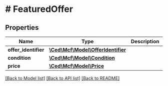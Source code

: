 # # FeaturedOffer

## Properties

Name | Type | Description | Notes
------------ | ------------- | ------------- | -------------
**offer_identifier** | [**\Ced\Mcf\Model\OfferIdentifier**](OfferIdentifier.md) |  |
**condition** | [**\Ced\Mcf\Model\Condition**](Condition.md) |  | [optional]
**price** | [**\Ced\Mcf\Model\Price**](Price.md) |  | [optional]

[[Back to Model list]](../../README.md#models) [[Back to API list]](../../README.md#endpoints) [[Back to README]](../../README.md)
